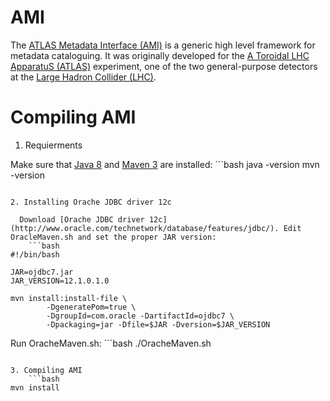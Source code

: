 AMI
===

The [ATLAS Metadata Interface (AMI)](http://www.cern.ch/ami/) is a generic high level framework for metadata cataloguing. It was originally developed for the [A Toroidal LHC ApparatuS (ATLAS)](http://home.web.cern.ch/about/experiments/atlas) experiment, one of the two general-purpose detectors at the [Large Hadron Collider (LHC)](http://home.web.cern.ch/about/accelerators/large-hadron-collider).

Compiling AMI
=============

1. Requierments

  Make sure that [Java 8](http://www.oracle.com/technetwork/java/javase/) and [Maven 3](http://maven.apache.org/) are installed:
	```bash
java -version
mvn -version
```

2. Installing Orache JDBC driver 12c

  Download [Orache JDBC driver 12c](http://www.oracle.com/technetwork/database/features/jdbc/). Edit OracleMaven.sh and set the proper JAR version:
	```bash
#!/bin/bash

JAR=ojdbc7.jar
JAR_VERSION=12.1.0.1.0

mvn install:install-file \
        -DgeneratePom=true \
        -DgroupId=com.oracle -DartifactId=ojdbc7 \
        -Dpackaging=jar -Dfile=$JAR -Dversion=$JAR_VERSION
```

  Run OracheMaven.sh:
	```bash
./OracheMaven.sh
```

3. Compiling AMI
	```bash
mvn install
```
